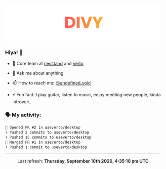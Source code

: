 
![](https://github.com/divy-work/divy-work/raw/master/assets/divy.png)

### Hiya! 👋

- 🔭 Core team at [nest.land](https://github.com/nestdotland/nest.land) and [verto](https://github.com/useverto/verto)

- 💬 Ask me about anything

- 📫 How to reach me: [@undefined_void](https://instagram.com/divy.exe)

- ⚡ Fun fact: I play guitar, listen to music, enjoy meeting new people, kinda introvert.

### 🗣 My activity:

```
💪 Opened PR #2 in useverto/desktop
⬆️ Pushed 2 commits to useverto/desktop
⬆️ Pushed 15 commits to useverto/desktop
🎉 Merged PR #1 in useverto/desktop
⬆️ Pushed 1 commit to useverto/desktop
```

------------
<p align="center">Last refresh: <b>Thursday, September 10th 2020, 4:35:10 pm UTC</b></p>
